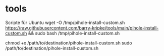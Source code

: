 # tools
Scripte für Ubuntu
wget -O /tmp/pihole-install-custom.sh https://raw.githubusercontent.com/barry-kripke/tools/main/pihole-install-custom.sh && sudo bash /tmp/pihole-install-custom.sh


chmod +x /path/to/destination/pihole-install-custom.sh
sudo /path/to/destination/pihole-install-custom.sh
